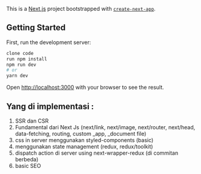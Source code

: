 This is a [Next.js](https://nextjs.org/) project bootstrapped with [`create-next-app`](https://github.com/vercel/next.js/tree/canary/packages/create-next-app).

## Getting Started

First, run the development server:

```bash
clone code
run npm install
npm run dev
# or
yarn dev
```

Open [http://localhost:3000](http://localhost:3000) with your browser to see the result.

## Yang di implementasi :
1. SSR dan CSR
2. Fundamental dari Next Js (next/link, next/image, next/router, next/head, data-fetching, routing, custom _app, _document file)
3. css in server menggunakan styled-components (basic) 
4. menggunakan state management (redux, redux/toolkit) 
5. dispatch action di server using next-wrapper-redux (di commitan berbeda)
6. basic SEO 
